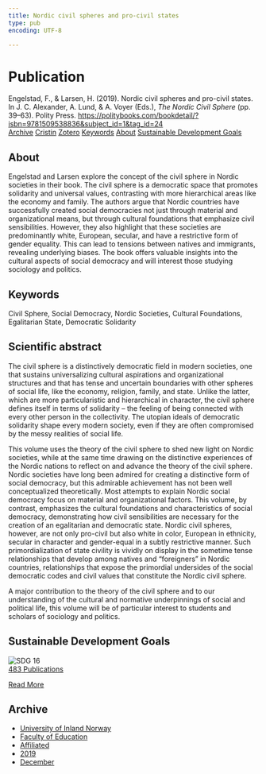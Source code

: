 ```yaml
---
title: Nordic civil spheres and pro-civil states
type: pub
encoding: UTF-8

---
```

<h1>Publication</h1>
<article id="csl-bib-container-ZVCTLCIR" class="csl-bib-container">
  <div class="csl-bib-body"> <div class="csl-entry">Engelstad, F., &#38; Larsen, H. (2019). Nordic civil spheres and pro-civil states. In J. C. Alexander, A. Lund, &#38; A. Voyer (Eds.), <i>The Nordic Civil Sphere</i> (pp. 39–63). Polity Press. <a href="https://politybooks.com/bookdetail/?isbn=9781509538836&#38;subject_id=1&#38;tag_id=24">https://politybooks.com/bookdetail/?isbn=9781509538836&#38;subject_id=1&#38;tag_id=24</a></div> </div>
  <div class="csl-bib-buttons">
    <a href="#taxonomy-article-ZVCTLCIR" alt="archive" class="csl-bib-button">Archive</a>
    <a href="https://app.cristin.no/results/show.jsf?id=1757829" alt="Cristin" class="csl-bib-button">Cristin</a>
    <a href="http://zotero.org/groups/5881554/items/ZVCTLCIR" alt="Zotero" class="csl-bib-button">Zotero</a>
    <a href="#keywords-article-ZVCTLCIR" alt="keywords" class="csl-bib-button">Keywords</a>
    <a href="#about-article-ZVCTLCIR" alt="about_pub" class="csl-bib-button">About</a>
    <a href="#sdg-article-ZVCTLCIR" alt="sdg" class="csl-bib-button">Sustainable Development Goals</a>
  </div>
  <div id="csl-bib-meta-container-ZVCTLCIR"></div>
</article>
<div id="csl-bib-meta-ZVCTLCIR" class="csl-bib-meta">
  <article id="about-article-ZVCTLCIR" class="about_pub-article">
    <h1>About</h1>
    Engelstad and Larsen explore the concept of the civil sphere in Nordic societies in their book. The civil sphere is a democratic space that promotes solidarity and universal values, contrasting with more hierarchical areas like the economy and family. The authors argue that Nordic countries have successfully created social democracies not just through material and organizational means, but through cultural foundations that emphasize civil sensibilities. However, they also highlight that these societies are predominantly white, European, secular, and have a restrictive form of gender equality. This can lead to tensions between natives and immigrants, revealing underlying biases. The book offers valuable insights into the cultural aspects of social democracy and will interest those studying sociology and politics.
  </article>
  <article id="keywords-article-ZVCTLCIR" class="keywords-article">
    <h1>Keywords</h1>
    Civil Sphere, Social Democracy, Nordic Societies, Cultural Foundations, Egalitarian State, Democratic Solidarity
  </article>
  <article id="abstract-article-ZVCTLCIR" class="abstract-article">
    <h1>Scientific abstract</h1>
    The civil sphere is a distinctively democratic field in modern societies, one that sustains universalizing cultural aspirations and organizational structures and that has tense and uncertain boundaries with other spheres of social life, like the economy, religion, family, and state.  Unlike the latter, which are more particularistic and hierarchical in character, the civil sphere defines itself in terms of solidarity – the feeling of being connected with every other person in the collectivity.  The utopian ideals of democratic solidarity shape every modern society, even if they are often compromised by the messy realities of social life. 
 
This volume uses the theory of the civil sphere to shed new light on Nordic societies, while at the same time drawing on the distinctive experiences of the Nordic nations to reflect on and advance the theory of the civil sphere.  Nordic societies have long been admired for creating a distinctive form of social democracy, but this admirable achievement has not been well conceptualized theoretically.  Most attempts to explain Nordic social democracy focus on material and organizational factors.  This volume, by contrast, emphasizes the cultural foundations and characteristics of social democracy, demonstrating how civil sensibilities are necessary for the creation of an egalitarian and democratic state.  Nordic civil spheres, however, are not only pro-civil but also white in color, European in ethnicity, secular in character and gender-equal in a subtly restrictive manner.  Such primordialization of state civility is vividly on display in the sometime tense relationships that develop among natives and “foreigners” in Nordic countries, relationships that expose the primordial undersides of the social democratic codes and civil values that constitute the Nordic civil sphere. 
 
A major contribution to the theory of the civil sphere and to our understanding of the cultural and normative underpinnings of social and political life, this volume will be of particular interest to students and scholars of sociology and politics.
  </article>
  <article id="sdg-article-ZVCTLCIR" class="sdg-article">
    <h1>Sustainable Development Goals</h1>
    <div class="sdg-container"><div id="sdg16" class="sdg">
        <img src="{{< params subfolder >}}images/sdg/sdg16_en.png" class="image" alt="SDG 16">
        <div class="sdg-overlay">
          <a href="{{< params subfolder >}}en/archive/?sdg=16#archive" class="sdg-publication-count"><span>483</span> Publications</a>
          <p><a href="https://sdgs.un.org/goals/goal16" class="sdg-read-more">Read More</a></p>
        </div>
      </div></div>
  </article>
  <article id="taxonomy-article-ZVCTLCIR" class="taxonomy-article">
    <h1>Archive</h1>
    <ul>
      <li><a href="{{< params subfolder >}}en/archive/?key=3DCRN523">University of Inland Norway</a></li>
      <li><a href="{{< params subfolder >}}en/archive/?key=WYNZA47F">Faculty of Education</a></li>
      <li><a href="{{< params subfolder >}}en/archive/?key=2ZAN5K7T">Affiliated</a></li>
      <li><a href="{{< params subfolder >}}en/archive/?key=DEBVM7RU">2019</a></li>
      <li><a href="{{< params subfolder >}}en/archive/?key=GLY8TFDV">December</a></li>
    </ul>
  </article>
</div>
